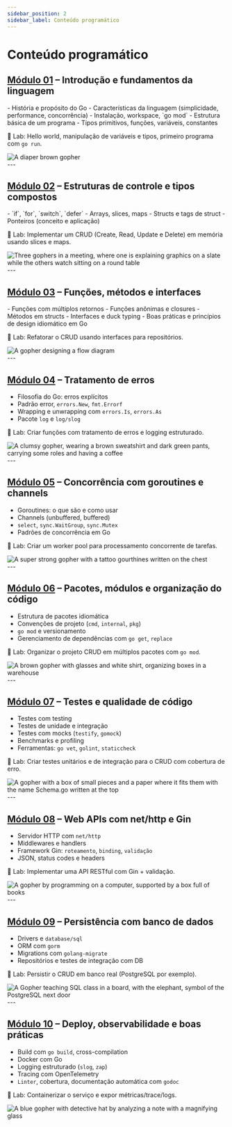 ```yaml
---
sidebar_position: 2
sidebar_label: Conteúdo programático
---
```


# Conteúdo programático

## [Módulo 01](go-module-1/index.md) – Introdução e fundamentos da linguagem

<div className="row">
<div className="col">
- História e propósito do Go
- Características da linguagem (simplicidade, performance, concorrência)
- Instalação, workspace, `go mod`
- Estrutura básica de um programa
- Tipos primitivos, funções, variáveis, constantes

📌 Lab: Hello world, manipulação de variáveis e tipos, primeiro programa com `go run`.

</div>
<div className="col col--3 text--left" style={{ paddingTop: '8px' }}>
<img 
    src={require('@site/static/img/gophers/gopher-baby.png').default} 
    alt="A diaper brown gopher" />
</div>
</div>
---

## [Módulo 02](go-module-2/index.md) – Estruturas de controle e tipos compostos

<div className="row">
<div className="col">
- `if`, `for`, `switch`, `defer`
- Arrays, slices, maps
- Structs e tags de struct
- Ponteiros (conceito e aplicação)

📌 Lab: Implementar um CRUD (Create, Read, Update e Delete) em memória usando slices e maps.

</div>
<div className="col col--3 text--left" style={{ paddingTop: '8px' }}>
<img 
    src={require('@site/static/img/gophers/gopher-meeting.png').default} 
    style={{ transform:'scalex(-1)', marginTop:'-30px' }}
    alt="Three gophers in a meeting, where one is explaining graphics on a slate while the others watch sitting on a round table" />
</div>
</div>
---

## [Módulo 03](go-module-3/index.md) – Funções, métodos e interfaces

<div className="row">
<div className="col">
- Funções com múltiplos retornos
- Funções anônimas e closures
- Métodos em structs
- Interfaces e duck typing
- Boas práticas e princípios de design idiomático em Go

📌 Lab: Refatorar o CRUD usando interfaces para repositórios.

</div>
<div className="col col--3 text--left" style={{ paddingTop: '8px' }}>
<img 
    src={require('@site/static/img/gophers/gopher-flow.png').default} 
    style={{ marginTop:'-10px' }}
    alt="A gopher designing a flow diagram" />
</div>
</div>
---

## [Módulo 04](go-module-4/index.md) – Tratamento de erros

<div className="row">
<div className="col">

- Filosofia do Go: erros explícitos
- Padrão error, `errors.New`, `fmt.Errorf`
- Wrapping e unwrapping com `errors.Is`, `errors.As`
- Pacote `log` e `log/slog`

📌 Lab: Criar funções com tratamento de erros e logging estruturado.

</div>
<div className="col col--3 text--left" style={{ paddingTop: '8px' }}>
<img 
    src={require('@site/static/img/gophers/gopher-coffee.png').default} 
    style={{ transform:'scalex(1)', marginTop:'-60px' }}
    alt="A clumsy gopher, wearing a brown sweatshirt and dark green pants, carrying some roles and having a coffee" />
</div>
</div>
---

## [Módulo 05](go-module-5/index.md) – Concorrência com goroutines e channels

<div className="row">
<div className="col">

- Goroutines: o que são e como usar
- Channels (unbuffered, buffered)
- `select`, `sync.WaitGroup`, `sync.Mutex`
- Padrões de concorrência em Go

📌 Lab: Criar um worker pool para processamento concorrente de tarefas.

</div>
<div className="col col--3 text--left">
<img 
    src={require('@site/static/img/gophers/gopher-goroutines.png').default}
    style={{ transform:'scale(1.1)', marginTop:'-30px' }}
    alt="A super strong gopher with a tattoo gourthines written on the chest" />

</div>
</div>
---

## [Módulo 06](go-module-6/index.md) – Pacotes, módulos e organização do código

<div className="row">
<div className="col">

- Estrutura de pacotes idiomática
- Convenções de projeto (`cmd`, `internal`, `pkg`)
- `go mod` e versionamento
- Gerenciamento de dependências com `go get`, `replace`

📌 Lab: Organizar o projeto CRUD em múltiplos pacotes com `go mod`.

</div>
<div className="col col--3 text--left">
<img 
    src={require('@site/static/img/gophers/gopher-dependencies.png').default}
    style={{ transform:'scale(0.9)', marginTop:'-30px' }}
    alt="A brown gopher with glasses and white shirt, organizing boxes in a warehouse" />

</div>
</div>
---

## [Módulo 07](go-module-7/index.md) – Testes e qualidade de código

<div className="row">
<div className="col">

- Testes com testing
- Testes de unidade e integração
- Testes com mocks (`testify`, `gomock`)
- Benchmarks e profiling
- Ferramentas: `go vet`, `golint`, `staticcheck`

📌 Lab: Criar testes unitários e de integração para o CRUD com cobertura de erro.

</div>
<div className="col col--3 text--left">
<img 
    src={require('@site/static/img/gophers/gopher-schema.png').default}
    style={{ transform:'scale(1.1)', marginTop:'25px' }}
    alt="A gopher with a box of small pieces and a paper where it fits them with the name Schema.go written at the top" />

</div>
</div>
---

## [Módulo 08](go-module-8/index.md) – Web APIs com net/http e Gin

<div className="row">
<div className="col">

- Servidor HTTP com `net/http`
- Middlewares e handlers
- Framework Gin: `roteamento`, `binding`, `validação`
- JSON, status codes e headers

📌 Lab: Implementar uma API RESTful com Gin + validação.

</div>
<div className="col col--3 text--left">
<img 
    src={require('@site/static/img/gophers/gopher-study.png').default}
    style={{ transform:'scale(1.5)', marginTop:'-10px' }}
    alt="A gopher by programming on a computer, supported by a box full of books" />

</div>
</div>
---

## [Módulo 09](go-module-9/index.md) – Persistência com banco de dados

<div className="row">
<div className="col">

- Drivers e `database/sql`
- ORM com `gorm`
- Migrations com `golang-migrate`
- Repositórios e testes de integração com DB

📌 Lab: Persistir o CRUD em banco real (PostgreSQL por exemplo).

</div>
<div className="col col--3 text--left">
<img 
    src={require('@site/static/img/gophers/gopher-sql.png').default}
    style={{ transform:'scale(1.1)' }}
    alt="A Gopher teaching SQL class in a board, with the elephant, symbol of the PostgreSQL next door" />

</div>
</div>
---

## [Módulo 10](go-module-10/index.md) – Deploy, observabilidade e boas práticas

<div className="row">
<div className="col">

- Build com `go build`, cross-compilation
- Docker com Go
- Logging estruturado (`slog`, `zap`)
- Tracing com OpenTelemetry
- `Linter`, cobertura, documentação automática com `godoc`

📌 Lab: Containerizar o serviço e expor métricas/trace/logs.

</div>
<div className="col col--3 text--left">
<img 
    src={require('@site/static/img/gophers/gopher-inspect.png').default}
    style={{ transform:'scalex(-1) scale(0.9)', marginTop:'-15px' }}
    alt="A blue gopher with detective hat by analyzing a note with a magnifying glass" />

</div>
</div>
